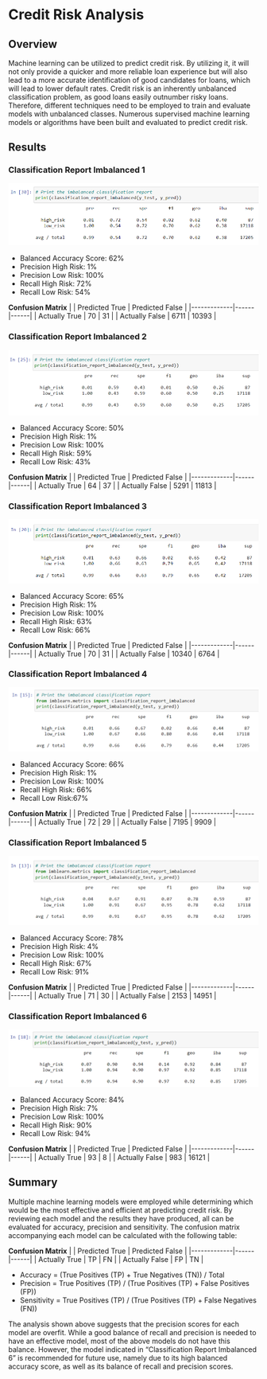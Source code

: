 # Credit Risk Analysis

## Overview
Machine learning can be utilized to predict credit risk. By utilizing it, it will not only provide a quicker and more reliable loan experience but will also lead to a more accurate identification of good candidates for loans, which will lead to lower default rates. Credit risk is an inherently unbalanced classification problem, as good loans easily outnumber risky loans. Therefore, different techniques need to be employed to train and evaluate models with unbalanced classes. Numerous supervised machine learning models or algorithms have been built and evaluated to predict credit risk. 

## Results

### Classification Report Imbalanced 1
![Classification Report Imbalanced 1](https://github.com/caitlinbighem/Credit_Risk_Analysis/blob/main/Resources/Screenshot%201.PNG)

* Balanced Accuracy Score: 62%
* Precision High Risk: 1%
* Precision Low Risk: 100%
* Recall High Risk: 72% 
* Recall Low Risk: 54%

**Confusion Matrix**
|             | Predicted True  | Predicted False | 
|-------------|------|------|
| Actually True | 70 | 31 |
| Actually False | 6711 | 10393 |

### Classification Report Imbalanced 2
![Classification Report Imbalanced 2](https://github.com/caitlinbighem/Credit_Risk_Analysis/blob/main/Resources/Screenshot%202.PNG)

* Balanced Accuracy Score: 50%
* Precision High Risk: 1%
* Precision Low Risk: 100%
* Recall High Risk: 59% 
* Recall Low Risk: 43%

**Confusion Matrix**
|             | Predicted True  | Predicted False | 
|-------------|------|------|
| Actually True | 64 | 37 |
| Actually False | 5291 | 11813 |

### Classification Report Imbalanced 3
![Classification Report Imbalanced 3](https://github.com/caitlinbighem/Credit_Risk_Analysis/blob/main/Resources/Screenshot%203.PNG)

* Balanced Accuracy Score: 65%
* Precision High Risk: 1%
* Precision Low Risk: 100%
* Recall High Risk: 63% 
* Recall Low Risk: 66%

**Confusion Matrix**
|             | Predicted True  | Predicted False | 
|-------------|------|------|
| Actually True | 70 | 31 |
| Actually False | 10340 | 6764 |

### Classification Report Imbalanced 4
![Classification Report Imbalanced 4](https://github.com/caitlinbighem/Credit_Risk_Analysis/blob/main/Resources/Screenshot%204.PNG)

* Balanced Accuracy Score: 66%
* Precision High Risk: 1%
* Precision Low Risk: 100%
* Recall High Risk: 66% 
* Recall Low Risk:67%

**Confusion Matrix**
|             | Predicted True  | Predicted False | 
|-------------|------|------|
| Actually True | 72 | 29 |
| Actually False | 7195 | 9909 |

### Classification Report Imbalanced 5
![Classification Report Imbalanced 5](https://github.com/caitlinbighem/Credit_Risk_Analysis/blob/main/Resources/Screenshot%205.PNG)

* Balanced Accuracy Score: 78%
* Precision High Risk: 4%
* Precision Low Risk: 100%
* Recall High Risk: 67% 
* Recall Low Risk: 91%

**Confusion Matrix**
|             | Predicted True  | Predicted False | 
|-------------|------|------|
| Actually True | 71 | 30 |
| Actually False | 2153 | 14951 |

### Classification Report Imbalanced 6
![Classification Report Imbalanced 6](https://github.com/caitlinbighem/Credit_Risk_Analysis/blob/main/Resources/Screenshot%206.PNG)

* Balanced Accuracy Score: 84%
* Precision High Risk: 7%
* Precision Low Risk: 100%
* Recall High Risk: 90% 
* Recall Low Risk: 94%

**Confusion Matrix**
|             | Predicted True  | Predicted False | 
|-------------|------|------|
| Actually True | 93 | 8 |
| Actually False | 983 | 16121 |



## Summary
Multiple machine learning models were employed while determining which would be the most effective and efficient at predicting credit risk. By reviewing each model and the results they have produced, all can be evaluated for accuracy, precision and sensitivity. The confusion matrix accompanying each model can be calculated with the following table: 


**Confusion Matrix**
|             | Predicted True  | Predicted False | 
|-------------|------|------|
| Actually True | TP | FN |
| Actually False | FP | TN |

* Accuracy = (True Positives (TP) + True Negatives (TN)) / Total
* Precision = True Positives (TP) / (True Positives (TP) + False Positives (FP))
* Sensitivity = True Positives (TP) / (True Positives (TP) + False Negatives (FN)) 


The analysis shown above suggests that the precision scores for each model are overfit. While a good balance of recall and precision is needed to have an effective model, most of the above models do not have this balance. However, the model indicated in “Classification Report Imbalanced 6” is recommended for future use, namely due to its high balanced accuracy score, as well as its balance of recall and precision scores. 
